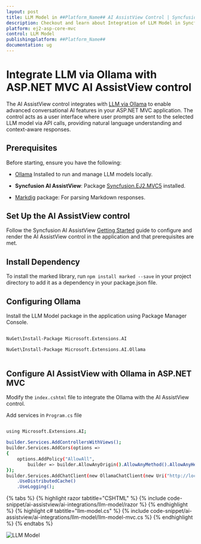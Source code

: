 ```yaml
---
layout: post
title: LLM Model in ##Platform_Name## AI AssistView Control | Syncfusion
description: Checkout and learn about Integration of LLM Model in Syncfusion ##Platform_Name## AI AssistView control of Syncfusion Essential JS 2 and more.
platform: ej2-asp-core-mvc
control: LLM Model
publishingplatform: ##Platform_Name##
documentation: ug
---
```

 
# Integrate LLM via Ollama with ASP.NET MVC AI AssistView control

The AI AssistView control integrates with [LLM via Ollama](https://ollama.com) to enable advanced conversational AI features in your ASP.NET MVC application. The control acts as a user interface where user prompts are sent to the selected LLM model via API calls, providing natural language understanding and context-aware responses.
 
## Prerequisites

Before starting, ensure you have the following:

* [Ollama](https://ollama.com) Installed to run and manage LLM models locally.

* **Syncfusion AI AssistView**: Package [Syncfusion.EJ2.MVC5](https://www.nuget.org/packages/Syncfusion.EJ2.MVC5) installed.

* [Markdig](https://www.nuget.org/packages/Markdig) package: For parsing Markdown responses.

## Set Up the AI AssistView control

Follow the Syncfusion AI AssistView [Getting Started](../getting-started) guide to configure and render the AI AssistView control in the application and that prerequisites are met.

## Install Dependency

To install the marked library, run `npm install marked --save` in your project directory to add it as a dependency in your package.json file.

## Configuring Ollama

Install the LLM Model package in the application using Package Manager Console.
 
```bash
 
NuGet\Install-Package Microsoft.Extensions.AI

NuGet\Install-Package Microsoft.Extensions.AI.Ollama
 
```
 
## Configure AI AssistView with Ollama in ASP.NET MVC

Modify the `index.cshtml` file to integrate the Ollama with the AI AssistView control.

Add services in `Program.cs` file 

```bash

using Microsoft.Extensions.AI;

builder.Services.AddControllersWithViews();
builder.Services.AddCors(options =>
{
    options.AddPolicy("AllowAll",
        builder => builder.AllowAnyOrigin().AllowAnyMethod().AllowAnyHeader());
});
builder.Services.AddChatClient(new OllamaChatClient(new Uri("http://localhost:11434/"), "deepseek-r1"))
    .UseDistributedCache()
    .UseLogging();

```

{% tabs %}
{% highlight razor tabtitle="CSHTML" %}
{% include code-snippet/ai-assistview/ai-integrations/llm-model/razor %}
{% endhighlight %}
{% highlight c# tabtitle="llm-model.cs" %}
{% include code-snippet/ai-assistview/ai-integrations/llm-model/llm-model-mvc.cs %}
{% endhighlight %}
{% endtabs %}
 
![LLM Model](../images/llm-model.png)
